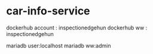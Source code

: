 # car-info-service


dockerhub account : inspectionedgehun
dockerhub ww : inspectionedgehun


mariadb user:localhost
mariadb ww:admin

